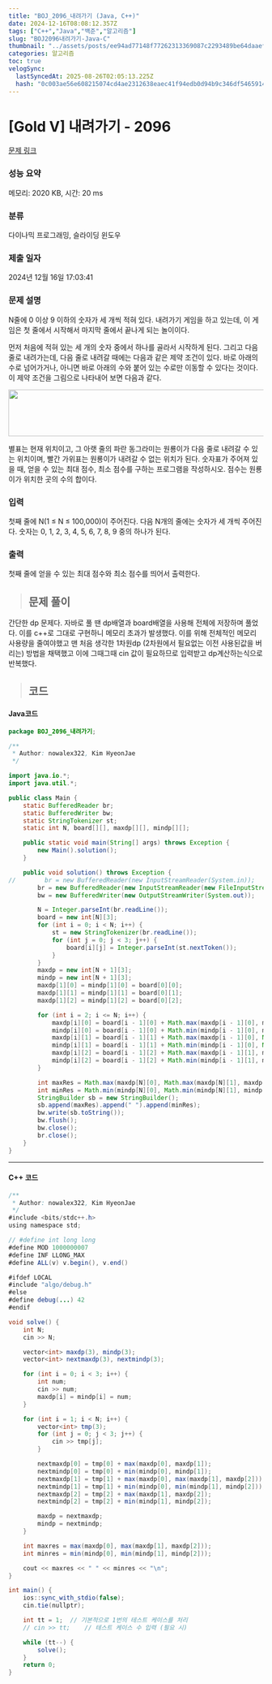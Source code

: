 ```yaml
---
title: "BOJ_2096_내려가기 (Java, C++)"
date: 2024-12-16T08:08:12.357Z
tags: ["C++","Java","백준","알고리즘"]
slug: "BOJ2096내려가기-Java-C"
thumbnail: "../assets/posts/ee94ad77148f77262313369087c2293489be64daaef8e26c32a817c1ffe955bd.png"
categories: 알고리즘
toc: true
velogSync:
  lastSyncedAt: 2025-08-26T02:05:13.225Z
  hash: "0c003ae56e608215074cd4ae2312638eaec41f94edb0d94b9c346df5465914e0"
---
```


# [Gold V] 내려가기 - 2096 

[문제 링크](https://www.acmicpc.net/problem/2096) 

### 성능 요약

메모리: 2020 KB, 시간: 20 ms

### 분류

다이나믹 프로그래밍, 슬라이딩 윈도우

### 제출 일자

2024년 12월 16일 17:03:41

### 문제 설명

<p>N줄에 0 이상 9 이하의 숫자가 세 개씩 적혀 있다. 내려가기 게임을 하고 있는데, 이 게임은 첫 줄에서 시작해서 마지막 줄에서 끝나게 되는 놀이이다.</p>

<p>먼저 처음에 적혀 있는 세 개의 숫자 중에서 하나를 골라서 시작하게 된다. 그리고 다음 줄로 내려가는데, 다음 줄로 내려갈 때에는 다음과 같은 제약 조건이 있다. 바로 아래의 수로 넘어가거나, 아니면 바로 아래의 수와 붙어 있는 수로만 이동할 수 있다는 것이다. 이 제약 조건을 그림으로 나타내어 보면 다음과 같다.</p>

<p><img alt="" src="https://www.acmicpc.net/JudgeOnline/upload/201007/down.png" style="height:92px; width:685px"></p>

<p>별표는 현재 위치이고, 그 아랫 줄의 파란 동그라미는 원룡이가 다음 줄로 내려갈 수 있는 위치이며, 빨간 가위표는 원룡이가 내려갈 수 없는 위치가 된다. 숫자표가 주어져 있을 때, 얻을 수 있는 최대 점수, 최소 점수를 구하는 프로그램을 작성하시오. 점수는 원룡이가 위치한 곳의 수의 합이다.</p>

### 입력 

 <p>첫째 줄에 N(1 ≤ N ≤ 100,000)이 주어진다. 다음 N개의 줄에는 숫자가 세 개씩 주어진다. 숫자는 0, 1, 2, 3, 4, 5, 6, 7, 8, 9 중의 하나가 된다.</p>

### 출력 

 <p>첫째 줄에 얻을 수 있는 최대 점수와 최소 점수를 띄어서 출력한다.</p>

> ## 문제 풀이

간단한 dp 문제다. 자바로 풀 땐 dp배열과 board배열을 사용해 전체에 저장하며 풀었다. 이를 c++로 그대로 구현하니 메모리 초과가 발생했다. 이를 위해 전체적인 메모리 사용량을 줄여야했고 맨 처음 생각한 1차원dp (2차원에서 필요없는 이전 사용된값을 버리는) 방법을 채택했고 이에 그때그때 cin 값이 필요하므로 입력받고 dp계산하는식으로 반복했다.

> ## 코드

#### Java코드
```java
package BOJ_2096_내려가기;

/**
 * Author: nowalex322, Kim HyeonJae
 */

import java.io.*;
import java.util.*;

public class Main {
    static BufferedReader br;
    static BufferedWriter bw;
    static StringTokenizer st;
    static int N, board[][], maxdp[][], mindp[][];

    public static void main(String[] args) throws Exception {
        new Main().solution();
    }

    public void solution() throws Exception {
//        br = new BufferedReader(new InputStreamReader(System.in));
        br = new BufferedReader(new InputStreamReader(new FileInputStream("src/main/java/BOJ_2096_내려가기/input.txt")));
        bw = new BufferedWriter(new OutputStreamWriter(System.out));

        N = Integer.parseInt(br.readLine());
        board = new int[N][3];
        for (int i = 0; i < N; i++) {
            st = new StringTokenizer(br.readLine());
            for (int j = 0; j < 3; j++) {
                board[i][j] = Integer.parseInt(st.nextToken());
            }
        }
        maxdp = new int[N + 1][3];
        mindp = new int[N + 1][3];
        maxdp[1][0] = mindp[1][0] = board[0][0];
        maxdp[1][1] = mindp[1][1] = board[0][1];
        maxdp[1][2] = mindp[1][2] = board[0][2];

        for (int i = 2; i <= N; i++) {
            maxdp[i][0] = board[i - 1][0] + Math.max(maxdp[i - 1][0], maxdp[i - 1][1]);
            mindp[i][0] = board[i - 1][0] + Math.min(mindp[i - 1][0], mindp[i - 1][1]);
            maxdp[i][1] = board[i - 1][1] + Math.max(maxdp[i - 1][0], Math.max(maxdp[i - 1][1], maxdp[i - 1][2]));
            mindp[i][1] = board[i - 1][1] + Math.min(mindp[i - 1][0], Math.min(mindp[i - 1][1], mindp[i - 1][2]));
            maxdp[i][2] = board[i - 1][2] + Math.max(maxdp[i - 1][1], maxdp[i - 1][2]);
            mindp[i][2] = board[i - 1][2] + Math.min(mindp[i - 1][1], mindp[i - 1][2]);
        }

        int maxRes = Math.max(maxdp[N][0], Math.max(maxdp[N][1], maxdp[N][2]));
        int minRes = Math.min(mindp[N][0], Math.min(mindp[N][1], mindp[N][2]));
        StringBuilder sb = new StringBuilder();
        sb.append(maxRes).append(" ").append(minRes);
        bw.write(sb.toString());
        bw.flush();
        bw.close();
        br.close();
    }
}
```
---
#### C++ 코드
```java
/**
 * Author: nowalex322, Kim HyeonJae
 */
#include <bits/stdc++.h>
using namespace std;

// #define int long long
#define MOD 1000000007
#define INF LLONG_MAX
#define ALL(v) v.begin(), v.end()

#ifdef LOCAL
#include "algo/debug.h"
#else
#define debug(...) 42
#endif

void solve() {
    int N;
    cin >> N;

    vector<int> maxdp(3), mindp(3);
    vector<int> nextmaxdp(3), nextmindp(3);

    for (int i = 0; i < 3; i++) {
        int num;
        cin >> num;
        maxdp[i] = mindp[i] = num;
    }

    for (int i = 1; i < N; i++) {
        vector<int> tmp(3);
        for (int j = 0; j < 3; j++) {
            cin >> tmp[j];
        }

        nextmaxdp[0] = tmp[0] + max(maxdp[0], maxdp[1]);
        nextmindp[0] = tmp[0] + min(mindp[0], mindp[1]);
        nextmaxdp[1] = tmp[1] + max(maxdp[0], max(maxdp[1], maxdp[2]));
        nextmindp[1] = tmp[1] + min(mindp[0], min(mindp[1], mindp[2]));
        nextmaxdp[2] = tmp[2] + max(maxdp[1], maxdp[2]);
        nextmindp[2] = tmp[2] + min(mindp[1], mindp[2]);

        maxdp = nextmaxdp;
        mindp = nextmindp;
    }

    int maxres = max(maxdp[0], max(maxdp[1], maxdp[2]));
    int minres = min(mindp[0], min(mindp[1], mindp[2]));

    cout << maxres << " " << minres << "\n";
}

int main() {
    ios::sync_with_stdio(false);
    cin.tie(nullptr);

    int tt = 1;  // 기본적으로 1번의 테스트 케이스를 처리
    // cin >> tt;    // 테스트 케이스 수 입력 (필요 시)

    while (tt--) {
        solve();
    }
    return 0;
}
```